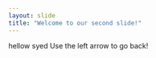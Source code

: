 ```yaml
---
layout: slide
title: "Welcome to our second slide!"
---
```

hellow syed
Use the left arrow to go back!
